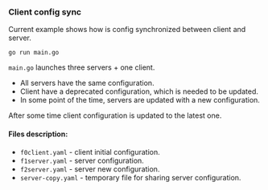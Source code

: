 ### Client config sync

Current example shows how is config synchronized between client and server.

```shell
go run main.go
```

`main.go` launches three servers + one client.

- All servers have the same configuration.
- Client have a deprecated configuration, which is needed to be updated.
- In some point of the time, servers are updated with a new configuration.

After some time client configuration is updated to the latest one.

#### Files description:

- `f0client.yaml` - client initial configuration.
- `f1server.yaml` - server configuration.
- `f2server.yaml` - server new configuration.
- `server-copy.yaml` - temporary file for sharing server configuration.